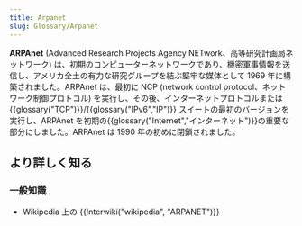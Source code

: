 ```yaml
---
title: Arpanet
slug: Glossary/Arpanet
---
```


**ARPAnet** (Advanced Research Projects Agency NETwork、高等研究計画局ネットワーク) は、初期のコンピューターネットワークであり、機密軍事情報を送信し、アメリカ全土の有力な研究グループを結ぶ堅牢な媒体として 1969 年に構築されました。ARPAnet は、最初に NCP (network control protocol、ネットワーク制御プロトコル) を実行し、その後、インターネットプロトコルまたは {{glossary("TCP")}}/{{glossary("IPv6","IP")}} スイートの最初のバージョンを実行し、ARPAnet を初期の{{glossary("Internet","インターネット")}}の重要な部分にしました。ARPAnet は 1990 年の初めに閉鎖されました。

## より詳しく知る

### 一般知識

- Wikipedia 上の {{Interwiki("wikipedia", "ARPANET")}}
